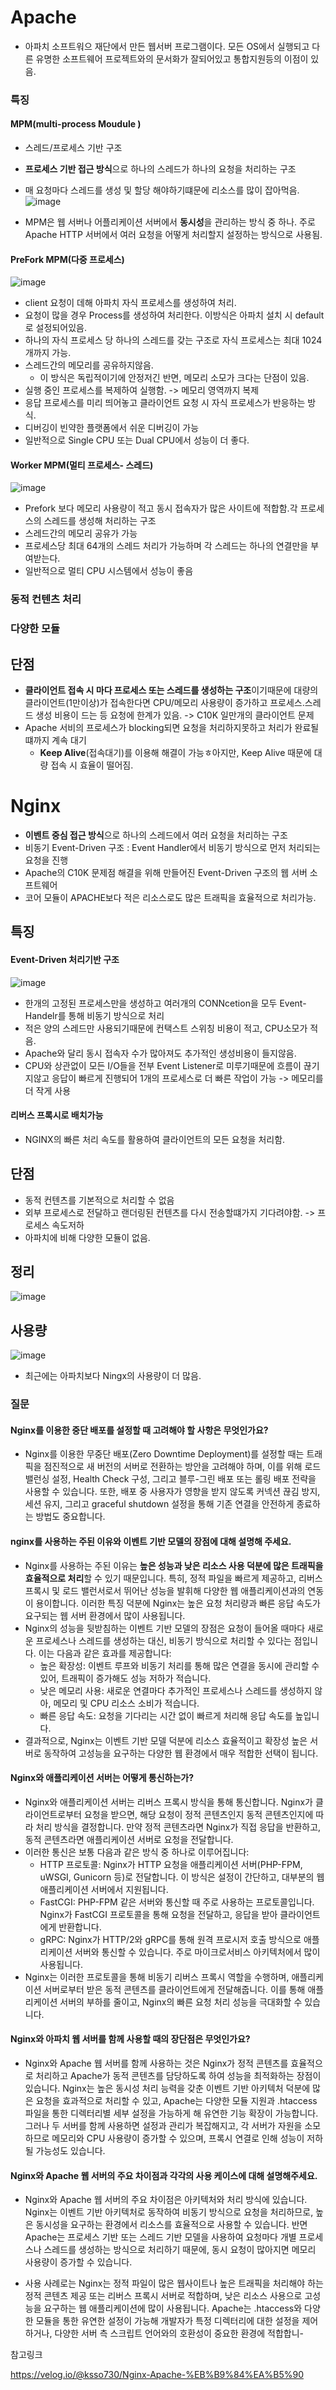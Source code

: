 


# Apache
- 아파치 소프트워으 재단에서 만든 웹서버 프로그램이다. 모든 OS에서 실행되고 다른 유명한 소프트웨어 프로젝트와의 문서화가 잘되어있고 통합지원등의 이점이 있음.

### 특징

#### MPM(multi-process Moudule )
- 스레드/프로세스 기반 구조
- **프로세스 기반 접근 방식**으로 하나의 스레드가 하나의 요청을 처리하는 구조
- 매 요청마다 스레드를 생성 및 할당 해야하기떄문에 리소스를 많이 잡아먹음.
![image](https://github.com/user-attachments/assets/f27b47f0-370a-4a9b-a1bb-d267e83cd7d0)

- MPM은 웹 서버나 어플리케이션 서버에서 **동시성**을 관리하는 방식 중 하나. 주로 Apache HTTP 서버에서 여러 요청을 어떻게 처리할지 설정하는 방식으로 사용됨.

#### PreFork MPM(다중 프로세스)
![image](https://github.com/user-attachments/assets/048e003f-b6df-48c2-9c2b-48584f4733cc)
- client 요청이 데해 아파치 자식 프로세스를 생성하여 처리.
- 요청이 많을 경우 Process를 생성하여 처리한다. 이방식은 아파치 설치 시 default로 설정되어있음.
- 하나의 자식 프로세스 당 하나의 스레드를 갖는 구조로 자식 프로세스는 최대 1024개까지 가능.
- 스레드간의 메모리를 공유하지않음.
    - 이 방식은 독립적이기에 안정저긴 반면, 메모리 소모가 크다는 단점이 있음.
- 실행 중인 프로세스를 복제하여 실행함. -> 메모리 영역까지 복제
- 응답 프로세스를 미리 띄어놓고 클라이언트 요청 시 자식 프로세스가 반응하는 방식.
- 디버깅이 빈약한 플랫폼에서 쉬운 디버깅이 가능
- 일반적으로 Single CPU 또는 Dual CPU에서 성능이 더 좋다.

#### Worker MPM(멀티 프로세스- 스레드)
![image](https://github.com/user-attachments/assets/dcaa27ce-9d8a-4542-935a-d1d29e228935)
- Prefork 보다 메모리 사용량이 적고 동시 접속자가 많은 사이트에 적합함.각 프로세스의 스레드를 생성해 처리하는 구조
- 스레드간의 메모리 공유가 가능
- 프로세스당 최대 64개의 스레드 처리가 가능하며 각 스레드는 하나의 연결만을 부여받는다.
- 일반적으로 멀티 CPU 시스템에서 성능이 좋음

### 동적 컨텐츠 처리

### 다양한 모듈 

## 단점
- **클라이언트 접속 시 마다 프로세스 또는 스레드를 생성하는 구조**이기때문에 대량의 클라이언트(1만이상)가 접속한다면 CPU/메모리 사용량이 증가하고 프로세스.스레드 생성 비용이 드는 등 요청에 한계가 있음. -> C10K 일만개의 클라이언트 문제
- Apache 서비의 프로세스가 blocking되면 요청을 처리하지못하고 처리가 완료될떄까지 계속 대기
    - **Keep Alive**(접속대기)를 이용해 해결이 가능ㅎ아지만, Keep Alive 때문에 대량 접속 시 효율이 떨어짐.


# Nginx
- **이벤트 중심 접근 방식**으로 하나의 스레드에서 여러 요청을 처리하는 구조
- 비동기 Event-Driven 구조 : Event Handler에서 비동기 방식으로 먼저 처리되는 요청을 진행
- Apache의 C10K 문제점 해결을 위해 만들어진 Event-Driven 구조의 웹 서버 소프트웨어
- 코어 모듈이 APACHE보다 적은 리소스로도 많은 트래픽을 효율적으로 처리가능.

## 특징

#### Event-Driven 처리기반 구조 
![image](https://github.com/user-attachments/assets/d6a320ff-91f3-4cba-9a07-0e784187596a)
- 한개의 고정된 프로세스만을 생성하고 여러개의 CONNcetion을 모두 Event-Handelr를 통해 비동기 방식으로 처리
- 적은 양의 스레드만 사용되기때문에 컨택스트 스위칭 비용이 적고, CPU소모가 적음.
- Apache와 달리 동시 접속자 수가 많아져도 추가적인 생성비용이 들지않음.
- CPU와 상관없이 모든 I/O들을 전부 Event Listener로 미루기때문에 흐름이 끊기지않고 응답이 빠르게 진행되어 1개의 프로세스로 더 빠른 작업이 가능 -> 메모리를 더 작게 사용

#### 리버스 프록시로 배치가능
- NGINX의 빠른 처리 속도를 활용하여 클라이언트의 모든 요청을 처리함.

## 단점
- 동적 컨텐츠를 기본적으로 처리할 수 없음
- 외부 프로세스로 전달하고 랜더링된 컨텐츠를 다시 전송할떄가지 기다려야함. -> 프로세스 속도저하
- 아파치에 비해 다양한 모듈이 없음.


## 정리
![image](https://github.com/user-attachments/assets/4bba487c-c5f5-4741-a10e-f25433975c8e)


## 사용량

![image](https://github.com/user-attachments/assets/f474a489-52fb-47eb-a49b-aced2a7ad6e6)

- 최근에는 아파치보다 Ningx의 사용량이 더 많음. 


### 질문

#### Nginx를 이용한 중단 배포를 설정할 때 고려해야 할 사항은 무엇인가요?
- Nginx를 이용한 무중단 배포(Zero Downtime Deployment)를 설정할 때는 트래픽을 점진적으로 새 버전의 서버로 전환하는 방안을 고려해야 하며, 이를 위해 로드 밸런싱 설정, Health Check 구성, 그리고 블루-그린 배포 또는 롤링 배포 전략을 사용할 수 있습니다. 또한, 배포 중 사용자가 영향을 받지 않도록 커넥션 끊김 방지, 세션 유지, 그리고 graceful shutdown 설정을 통해 기존 연결을 안전하게 종료하는 방법도 중요합니다.

#### nginx를 사용하는 주된 이유와 이벤트 기반 모델의 장점에 대해 설명해 주세요.

- Nginx를 사용하는 주된 이유는 **높은 성능과 낮은 리소스 사용 덕분에 많은 트래픽을 효율적으로 처리**할 수 있기 때문입니다. 특히, 정적 파일을 빠르게 제공하고, 리버스 프록시 및 로드 밸런서로서 뛰어난 성능을 발휘해 다양한 웹 애플리케이션과의 연동이 용이합니다. 이러한 특징 덕분에 Nginx는 높은 요청 처리량과 빠른 응답 속도가 요구되는 웹 서버 환경에서 많이 사용됩니다.
- Nginx의 성능을 뒷받침하는 이벤트 기반 모델의 장점은 요청이 들어올 때마다 새로운 프로세스나 스레드를 생성하는 대신, 비동기 방식으로 처리할 수 있다는 점입니다. 이는 다음과 같은 효과를 제공합니다:
    - 높은 확장성: 이벤트 루프와 비동기 처리를 통해 많은 연결을 동시에 관리할 수 있어, 트래픽이 증가해도 성능 저하가 적습니다.
    - 낮은 메모리 사용: 새로운 연결마다 추가적인 프로세스나 스레드를 생성하지 않아, 메모리 및 CPU 리소스 소비가 적습니다.
    - 빠른 응답 속도: 요청을 기다리는 시간 없이 빠르게 처리해 응답 속도를 높입니다.
- 결과적으로, Nginx는 이벤트 기반 모델 덕분에 리소스 효율적이고 확장성 높은 서버로 동작하여 고성능을 요구하는 다양한 웹 환경에서 매우 적합한 선택이 됩니다.

#### Nginx와 애플리케이션 서버는 어떻게 통신하는가?
- Nginx와 애플리케이션 서버는 리버스 프록시 방식을 통해 통신합니다. Nginx가 클라이언트로부터 요청을 받으면, 해당 요청이 정적 콘텐츠인지 동적 콘텐츠인지에 따라 처리 방식을 결정합니다. 만약 정적 콘텐츠라면 Nginx가 직접 응답을 반환하고, 동적 콘텐츠라면 애플리케이션 서버로 요청을 전달합니다.
- 이러한 통신은 보통 다음과 같은 방식 중 하나로 이루어집니다:
    - HTTP 프로토콜: Nginx가 HTTP 요청을 애플리케이션 서버(PHP-FPM, uWSGI, Gunicorn 등)로 전달합니다. 이 방식은 설정이 간단하고, 대부분의 웹 애플리케이션 서버에서 지원됩니다.
    - FastCGI: PHP-FPM 같은 서버와 통신할 때 주로 사용하는 프로토콜입니다. Nginx가 FastCGI 프로토콜을 통해 요청을 전달하고, 응답을 받아 클라이언트에게 반환합니다.
    - gRPC: Nginx가 HTTP/2와 gRPC를 통해 원격 프로시저 호출 방식으로 애플리케이션 서버와 통신할 수 있습니다. 주로 마이크로서비스 아키텍처에서 많이 사용됩니다.
- Nginx는 이러한 프로토콜을 통해 비동기 리버스 프록시 역할을 수행하며, 애플리케이션 서버로부터 받은 동적 콘텐츠를 클라이언트에게 전달해줍니다. 이를 통해 애플리케이션 서버의 부하를 줄이고, Nginx의 빠른 요청 처리 성능을 극대화할 수 있습니다.

#### Nginx와 아파치 웹 서버를 함께 사용할 때의 장단점은 무엇인가요?
- Nginx와 Apache 웹 서버를 함께 사용하는 것은 Nginx가 정적 콘텐츠를 효율적으로 처리하고 Apache가 동적 콘텐츠를 담당하도록 하여 성능을 최적화하는 장점이 있습니다. Nginx는 높은 동시성 처리 능력을 갖춘 이벤트 기반 아키텍처 덕분에 많은 요청을 효과적으로 처리할 수 있고, Apache는 다양한 모듈 지원과 .htaccess 파일을 통한 디렉터리별 세부 설정을 가능하게 해 유연한 기능 확장이 가능합니다. 그러나 두 서버를 함께 사용하면 설정과 관리가 복잡해지고, 각 서버가 자원을 소모하므로 메모리와 CPU 사용량이 증가할 수 있으며, 프록시 연결로 인해 성능이 저하될 가능성도 있습니다.

#### Nginx와 Apache 웹 서버의 주요 차이점과 각각의 사용 케이스에 대해 설명해주세요.
- Nginx와 Apache 웹 서버의 주요 차이점은 아키텍처와 처리 방식에 있습니다. Nginx는 이벤트 기반 아키텍처로 동작하여 비동기 방식으로 요청을 처리하므로, 높은 동시성을 요구하는 환경에서 리소스를 효율적으로 사용할 수 있습니다. 반면 Apache는 프로세스 기반 또는 스레드 기반 모델을 사용하여 요청마다 개별 프로세스나 스레드를 생성하는 방식으로 처리하기 때문에, 동시 요청이 많아지면 메모리 사용량이 증가할 수 있습니다.

- 사용 사례로는 Nginx는 정적 파일이 많은 웹사이트나 높은 트래픽을 처리해야 하는 정적 콘텐츠 제공 또는 리버스 프록시 서버로 적합하며, 낮은 리소스 사용으로 고성능을 요구하는 웹 애플리케이션에 많이 사용됩니다. Apache는 .htaccess와 다양한 모듈을 통한 유연한 설정이 가능해 개발자가 특정 디렉터리에 대한 설정을 제어하거나, 다양한 서버 측 스크립트 언어와의 호환성이 중요한 환경에 적합합니- 

참고링크 

https://velog.io/@ksso730/Nginx-Apache-%EB%B9%84%EA%B5%90